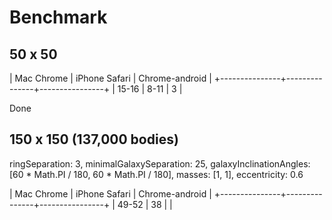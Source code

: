 # Benchmark

## 50 x 50

|  Mac Chrome   | iPhone Safari | Chrome-android |
+---------------+---------------+----------------+
|     15-16     |      8-11     |        3       |

Done


## 150 x 150 (137,000 bodies)

ringSeparation: 3,
minimalGalaxySeparation: 25,
galaxyInclinationAngles: [60 * Math.PI / 180, 60 * Math.PI / 180],
masses: [1, 1],
eccentricity: 0.6

|  Mac Chrome   | iPhone Safari | Chrome-android |
+---------------+---------------+----------------+
|     49-52     |      38       |                |
